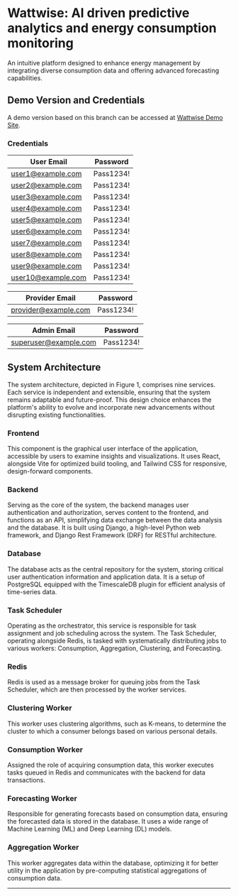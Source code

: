 # Wattwise: AI driven predictive analytics and energy consumption monitoring

An intuitive platform designed to enhance energy management by integrating diverse consumption data and offering advanced forecasting capabilities.

## Demo Version and Credentials

A demo version based on this branch can be accessed at [Wattwise Demo Site](https://wattwise.csd.auth.gr/).

### Credentials

| User Email             | Password     |
|------------------------|--------------|
| user1@example.com      | Pass1234!    |
| user2@example.com      | Pass1234!    |
| user3@example.com      | Pass1234!    |
| user4@example.com      | Pass1234!    |
| user5@example.com      | Pass1234!    |
| user6@example.com      | Pass1234!    |
| user7@example.com      | Pass1234!    |
| user8@example.com      | Pass1234!    |
| user9@example.com      | Pass1234!    |
| user10@example.com     | Pass1234!    |


| Provider Email             | Password     |
|------------------------|--------------|
| provider@example.com      | Pass1234!    |

| Admin Email             | Password     |
|------------------------|--------------|
| superuser@example.com      | Pass1234!    |

## System Architecture

The system architecture, depicted in Figure 1, comprises nine services. Each service is independent and extensible, ensuring that the system remains adaptable and future-proof. This design choice enhances the platform's ability to evolve and incorporate new advancements without disrupting existing functionalities.

### Frontend

This component is the graphical user interface of the application, accessible by users to examine insights and visualizations. It uses React, alongside Vite for optimized build tooling, and Tailwind CSS for responsive, design-forward components.

### Backend

Serving as the core of the system, the backend manages user authentication and authorization, serves content to the frontend, and functions as an API, simplifying data exchange between the data analysis and the database. It is built using Django, a high-level Python web framework, and Django Rest Framework (DRF) for RESTful architecture.

### Database

The database acts as the central repository for the system, storing critical user authentication information and application data. It is a setup of PostgreSQL equipped with the TimescaleDB plugin for efficient analysis of time-series data.

### Task Scheduler

Operating as the orchestrator, this service is responsible for task assignment and job scheduling across the system. The Task Scheduler, operating alongside Redis, is tasked with systematically distributing jobs to various workers: Consumption, Aggregation, Clustering, and Forecasting.

### Redis

Redis is used as a message broker for queuing jobs from the Task Scheduler, which are then processed by the worker services.

### Clustering Worker

This worker uses clustering algorithms, such as K-means, to determine the cluster to which a consumer belongs based on various personal details.

### Consumption Worker

Assigned the role of acquiring consumption data, this worker executes tasks queued in Redis and communicates with the backend for data transactions.

### Forecasting Worker

Responsible for generating forecasts based on consumption data, ensuring the forecasted data is stored in the database. It uses a wide range of Machine Learning (ML) and Deep Learning (DL) models.

### Aggregation Worker

This worker aggregates data within the database, optimizing it for better utility in the application by pre-computing statistical aggregations of consumption data.

---
